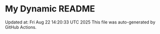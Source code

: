 # My Dynamic README
Updated at: Fri Aug 22 14:20:33 UTC 2025
This file was auto-generated by GitHub Actions.
